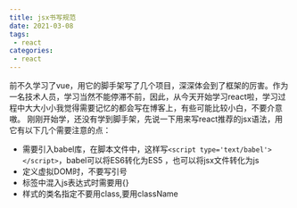 ```yaml
---
title: jsx书写规范
date: 2021-03-08
tags:
 - react
categories:
 - react
---
```


前不久学习了vue，用它的脚手架写了几个项目，深深体会到了框架的厉害。作为一名技术人员，学习当然不能停滞不前，因此，从今天开始学习react啦，学习过程中大大小小我觉得需要记忆的都会写在博客上，有些可能比较小白，不要介意嗷。
刚刚开始学，还没有学到脚手架，先说一下用来写react推荐的jsx语法，用它有以下几个需要注意的点：

- 需要引入babel库，在脚本文件中，这样写`<script type='text/babel'></script>`，babel可以将ES6转化为ES5 ，也可以将jsx文件转化为js
- 定义虚拟DOM时，不要写引号
- 标签中混入js表达式时需要用{}
- 样式的类名指定不要用class,要用className